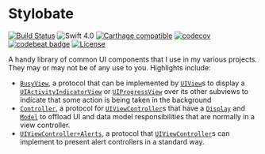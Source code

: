 # Stylobate
[![Build Status](https://travis-ci.org/jrtibbetts/Stylobate.svg?branch=master)](https://travis-ci.org/jrtibbetts/Stylobate)
![Swift 4.0](https://img.shields.io/badge/Swift-4.0-orange.svg)
[![Carthage compatible](https://img.shields.io/badge/Carthage-compatible-4BC51D.svg?style=flat)](https://github.com/Carthage/Carthage)
[![codecov](https://codecov.io/gh/jrtibbetts/Stylobate/branch/master/graph/badge.svg)](https://codecov.io/gh/jrtibbetts/Stylobate)
[![codebeat badge](https://codebeat.co/badges/8fefc4d3-57f2-42c4-b19f-25de39c39564)](https://codebeat.co/projects/github-com-jrtibbetts-stylobate-master)
[![License](http://img.shields.io/:license-mit-blue.svg)](http://doge.mit-license.org)

A handy library of common UI components that I use in my various projects. They may or may not be of any use to you. Highlights include:

 * [`BusyView`](./Stylobate/blob/master/Stylobate/BusyView.swift), a protocol that can be implemented by [`UIView`](https://developer.apple.com/documentation/uikit/uiview)s to display a [`UIActivityIndicatorView`](https://developer.apple.com/documentation/uikit/uiactivityindicatorview) or [`UIProgressView`](https://developer.apple.com/documentation/uikit/uiprogressview) over its other subviews to indicate that some action is being taken in the background
 * [`Controller`](./Stylobate/blob/master/Stylobate/Controller.swift), a protocol for [`UIViewController`](https://developer.apple.com/documentation/uikit/uiviewcontroller)s that have a [`Display`](./Stylobate/blob/master/Stylobate/Display.swift) and [`Model`](./Stylobate/blob/master/Stylobate/Model.swift) to offload UI and data model responsibilities that are normally in a view controller.
 * [`UIViewController+Alerts`](./Stylobate/blob/master/Stylobate/UIViewController+Alerts.swift), a protocol that [`UIViewController`](https://developer.apple.com/documentation/uikit/uiviewcontroller)s can implement to present alert controllers in a standard way.


